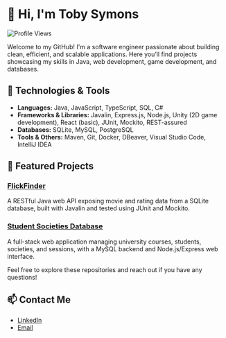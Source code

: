 # 👋 Hi, I'm Toby Symons

![Profile Views](https://komarev.com/ghpvc/?username=toby-sym&color=blue)

Welcome to my GitHub! I'm a software engineer passionate about building clean, efficient, and scalable applications. Here you’ll find projects showcasing my skills in Java, web development, game development, and databases.

## 🔧 Technologies & Tools

- **Languages:** Java, JavaScript, TypeScript, SQL, C#  
- **Frameworks & Libraries:** Javalin, Express.js, Node.js, Unity (2D game development), React (basic), JUnit, Mockito, REST-assured  
- **Databases:** SQLite, MySQL, PostgreSQL  
- **Tools & Others:** Maven, Git, Docker, DBeaver, Visual Studio Code, IntelliJ IDEA  

## 🚀 Featured Projects

### [FlickFinder](https://github.com/toby-sym/FlickFinder-App)  
A RESTful Java web API exposing movie and rating data from a SQLite database, built with Javalin and tested using JUnit and Mockito.

### [Student Societies Database](https://github.com/toby-sym/Student-Societies-Database)  
A full-stack web application managing university courses, students, societies, and sessions, with a MySQL backend and Node.js/Express web interface.

Feel free to explore these repositories and reach out if you have any questions!

## 📫 Contact Me

- [LinkedIn](https://www.linkedin.com/in/toby-symons-83961a303/)  
- [Email](mailto:toby.symons5@gmail.com)
